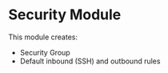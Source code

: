 # Security Module

This module creates:

- Security Group
- Default inbound (SSH) and outbound rules
